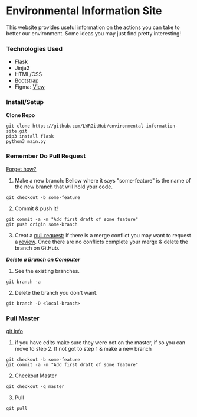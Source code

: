 # Environmental Information Site
This website provides useful information on the actions you can take to better our environment. Some ideas you may just find pretty interesting!

### Technologies Used
- Flask
- Jinja2
- HTML/CSS
- Bootstrap
- Figma: [View](https://www.figma.com/file/aW1j9lTebdS4xTtFqWorsl/GG-Green-Group?node-id=0%3A1)

### Install/Setup

**Clone Repo**
```
git clone https://github.com/LWRGitHub/environmental-information-site.git
pip3 install flask
python3 main.py
```

<!-- **Install**

N/A

**Run**

N/A -->

### Remember Do Pull Request 
[Forget how?](https://yangsu.github.io/pull-request-tutorial/)
1. Make a new branch: Bellow where it says "some-feature" is the name of the new branch that will hold your code.
```
git checkout -b some-feature
```
2. Commit & push it!
```
git commit -a -m "Add first draft of some feature"
git push origin some-branch
```
3. Creat a [pull request:](https://docs.github.com/en/github/collaborating-with-issues-and-pull-requests/creating-a-pull-request) If there is a merge conflict you may want to request a [review](https://docs.github.com/en/github/collaborating-with-issues-and-pull-requests/requesting-a-pull-request-review). Once there are no conflicts complete your merge & delete the branch on GitHub.

***Delete a Branch on Computer***
1. See the existing branches.
```
git branch -a
```
2. Delete the branch you don't want.
```
git branch -D <local-branch>
```

### Pull Master
[git info](https://git-scm.com/docs/git-checkout)
1. if you have edits make sure they were not on the master, if so you can move to step 2. If not got to step 1 & make a new branch
```
git checkout -b some-feature
git commit -a -m "Add first draft of some feature"
```
2. Checkout Master
```
git checkout -q master
```
3. Pull
```
git pull
```


<!-- ### Images of Site
<img alt="..." src="https://github.com/lwrgithub/gif-search-site/blob/master/..." />  -->

<!-- Test comment -->